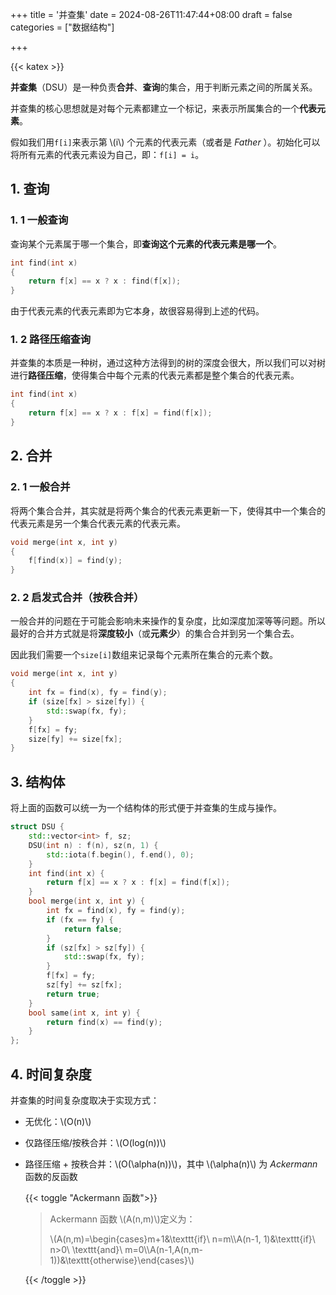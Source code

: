 +++
title = '并查集'
date = 2024-08-26T11:47:44+08:00
draft = false
categories = ["数据结构"]

+++

{{< katex >}}

**并查集**（DSU）是一种负责**合并**、**查询**的集合，用于判断元素之间的所属关系。

并查集的核心思想就是对每个元素都建立一个标记，来表示所属集合的一个**代表元素**。

假如我们用`f[i]`来表示第 \\(i\\) 个元素的代表元素（或者是 *Father* ）。初始化可以将所有元素的代表元素设为自己，即：`f[i] = i`。

## 1. 查询

### 1. 1 一般查询

查询某个元素属于哪一个集合，即**查询这个元素的代表元素是哪一个**。

```cpp
int find(int x)
{
    return f[x] == x ? x : find(f[x]);
}
```

由于代表元素的代表元素即为它本身，故很容易得到上述的代码。

### 1. 2 路径压缩查询

并查集的本质是一种树，通过这种方法得到的树的深度会很大，所以我们可以对树进行**路径压缩**，使得集合中每个元素的代表元素都是整个集合的代表元素。

```cpp
int find(int x)
{
    return f[x] == x ? x : f[x] = find(f[x]);
}
```

## 2. 合并

### 2. 1 一般合并

将两个集合合并，其实就是将两个集合的代表元素更新一下，使得其中一个集合的代表元素是另一个集合代表元素的代表元素。

```cpp
void merge(int x, int y)
{
    f[find(x)] = find(y);
}
```

### 2. 2 启发式合并（按秩合并）

一般合并的问题在于可能会影响未来操作的复杂度，比如深度加深等等问题。所以最好的合并方式就是将**深度较小**（或**元素少**）的集合合并到另一个集合去。

因此我们需要一个`size[i]`数组来记录每个元素所在集合的元素个数。

```cpp
void merge(int x, int y)
{
    int fx = find(x), fy = find(y);
    if (size[fx] > size[fy]) {
		std::swap(fx, fy);
    }
    f[fx] = fy;
    size[fy] += size[fx];
}
```

## 3. 结构体

将上面的函数可以统一为一个结构体的形式便于并查集的生成与操作。

```cpp
struct DSU {
    std::vector<int> f, sz;
    DSU(int n) : f(n), sz(n, 1) {
        std::iota(f.begin(), f.end(), 0);
    }
    int find(int x) {
        return f[x] == x ? x : f[x] = find(f[x]);
    }
    bool merge(int x, int y) {
        int fx = find(x), fy = find(y);
        if (fx == fy) {
            return false;
        }
        if (sz[fx] > sz[fy]) {
            std::swap(fx, fy);
        }
        f[fx] = fy;
        sz[fy] += sz[fx];
        return true;
    }
    bool same(int x, int y) {
        return find(x) == find(y);
    }
};
```

## 4. 时间复杂度

并查集的时间复杂度取决于实现方式：

- 无优化：\\(O(n)\\)

- 仅路径压缩/按秩合并：\\(O(log(n))\\)

- 路径压缩 + 按秩合并：\\(O(\alpha(n))\\)，其中 \\(\alpha(n)\\) 为 *Ackermann* 函数的反函数

  {{< toggle "Ackermann 函数">}}

  >Ackermann 函数 \\(A(n,m)\\)定义为：
  >
  >\\(A(n,m)=\begin{cases}m+1&\texttt{if}\ n=m\\\A(n-1, 1)&\texttt{if}\ n>0\ \texttt{and}\ m=0\\\A(n-1,A(n,m-1))&\texttt{otherwise}\end{cases}\\)

  {{< /toggle >}}
